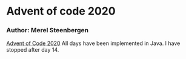 # Advent of code 2020
### Author: Merel Steenbergen
[Advent of Code 2020](https://adventofcode.com/2020)
All days have been implemented in Java. I have stopped after day 14. 
